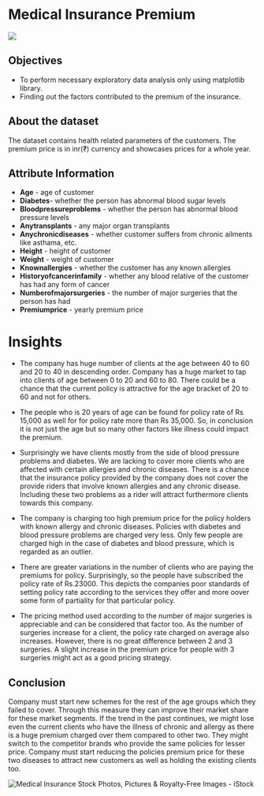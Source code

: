 ﻿# Medical Insurance Premium
![](https://th.bing.com/th/id/R.35ef484c12f04cfb7f885af3018edc65?rik=NbinEH5OXN1Uiw&riu=http%3a%2f%2fhealth-system-management.advanceweb.com%2fwp-content%2fuploads%2fsites%2f4%2f2016%2f06%2fHSM_Insurance.jpg&ehk=mdY5Vkt0vM%2bgrbWAcCj8MkOALDMqd%2fEMe6cjnOZhKMY%3d&risl=&pid=ImgRaw&r=0)

## Objectives
- To perform necessary exploratory data analysis only using matplotlib library. 
- Finding out the factors contributed to the premium of the insurance.
## About the dataset
The dataset contains health related parameters of the customers. The premium price is in inr(₹) currency and showcases prices for a whole year.
## Attribute Information
- **Age** - age of customer
- **Diabetes**- whether the person has abnormal blood sugar levels
- **Bloodpressureproblems** - whether the person has abnormal blood pressure levels
- **Anytransplants** - any major organ transplants
- **Anychronicdiseases** - whether customer suffers from chronic ailments like asthama, etc.
- **Height** - height of customer
- **Weight** - weight of customer
- **Knownallergies** - whether the customer has any known allergies
- **Historyofcancerinfamily** - whether any blood relative of the customer has had any form of cancer
- **Numberofmajorsurgeries** - the number of major surgeries that the person has had
- **Premiumprice** - yearly premium price

#  Insights
- The company has huge number of clients at the age between 40 to 60 and 20 to 40 in descending order. Company has a huge market to tap into clients of age between 0 to 20 and 60 to 80. There could be a chance that the current policy is attractive for the age bracket of 20 to 60 and not for others.

- The people who is 20 years of age can be found for policy rate of Rs 15,000 as well for for policy rate more than Rs 35,000. So, in conclusion it is not just the age but so many other factors like illness could impact the premium.

- Surprisingly we have clients mostly from the side of blood pressure problems and diabetes. We are lacking to cover more clients who are affected with certain allergies and chronic diseases. There is a chance that the insurance policy provided by the company does not cover the provide riders that involve known allergies and any chronic disease. Including these two problems as a rider will attract furthermore clients towards this company.

- The company is charging too high premium price for the policy holders with known allergy and chronic diseases. Policies with diabetes and blood pressure problems are charged very less. Only few people are charged high in the case of diabetes and blood pressure, which is regarded as an outlier.

-  There are greater variations in the number of clients who are paying the premiums for policy. Surprisingly, so the people have subscribed the policy rate of Rs.23000. This depicts the companies poor standards of setting policy rate according to the services they offer and more oover some form of partiality for that particular policy.
- The pricing method used according to the number of major surgeries is appreciable and can be considered that factor too. As the number of surgeries increase for a client, the policy rate charged on average also increases. However, there is no great difference between 2 and 3 surgeries. A slight increase in the premium price for people with 3 surgeries might act as a good pricing strategy.
## Conclusion
Company must start new schemes for the rest of the age groups which they failed to cover. Through this measure they can improve their market share for these market segments. If the trend in the past continues, we might lose even the current clients who have the illness of chronic and allergy as there is a huge premium charged over them compared to other two. They might switch to the competitor brands who provide the same policies for lesser price. Company must start reducing the policies premium price for these two diseases to attract new customers as well as holding the existing clients too.

![Medical Insurance Stock Photos, Pictures & Royalty-Free Images - iStock](https://media.istockphoto.com/photos/medical-insurance-concept-with-family-and-stethoscope-on-wooden-desk-picture-id1012323872?k=6&m=1012323872&s=612x612&w=0&h=3r3F88DI9fNTSyNFH6wdqYvRle1sgZ2Gw3z9xhpxgDg=)

